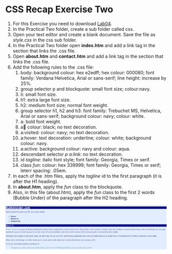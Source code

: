 # CSS Recap Exercise Two

1. For this Exercise you need to download [Lab04](archives/Lab04.zip).
2. In the Practical Two folder, create a sub folder called css.
3. Open your text editor and create a blank document. Save the file as *style.css* in the css sub folder.
4. In the Practical Two folder open **index.htm** and add a link tag in the <head> section that links the .css file.
4. Open **about.htm** and **contact.htm** and add a link tag in the <head> section that links the .css file.
5. Add the following rules to the .css file:
   1. body: background colour: hex e2edff; hex colour: 000080; font family:  Verdana Helvetica, Arial or sans-serif; line height: increase by 25%. 
   2. group selector p and blockquote: small font size; colour:navy.
   3. li: small font size.
   4. h1: extra large font size.
   5. h2: medium font size; normal font weight.
   6. group selector h1, h2 and h3: font family: Trebuchet MS, Helvetica, Arial or sans-serif; background colour: navy; colour: white.
   7. a: bold font weight.
   8. a:link: colour: black; no text decoration.
   9. a:visited: colour: navy; no text decoration.
   10. a:hover: text decoration: underline; colour: white; background colour: navy.
   11. a:active: background colour: navy and colour: aqua. 
   12. descendant selector *p a:link*: no text decoration.
   13. id *tagline*: italic font style; font family: Georgia, Times or serif.
   14. class *fun*: colour: hex 339999; font family: Georgia, Times or serif; leterr spacing: .05em.
6. In each of the .htm files, apply the *tagline* id to the first paragraph (it is after the H1 heading).
7. In **about.htm**, apply the *fun* class to the blockquote.
8. Also, in this file (about.htm), apply the *fun* class to the first 2 words  (Bubble Under) of the paragraph after the H2 heading.

![](img/screen.png) 